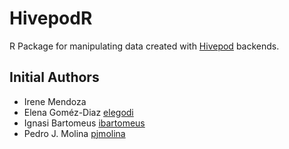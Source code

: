 # HivepodR
R Package for manipulating data created with [Hivepod](https://www.hivepod.io) backends.


## Initial Authors

- Irene Mendoza
- Elena Goméz-Diaz [elegodi](https://github.com/elegodi)
- Ignasi Bartomeus [ibartomeus](https://github.com/ibartomeus)
- Pedro J. Molina [pjmolina](https://github.com/pjmolina)